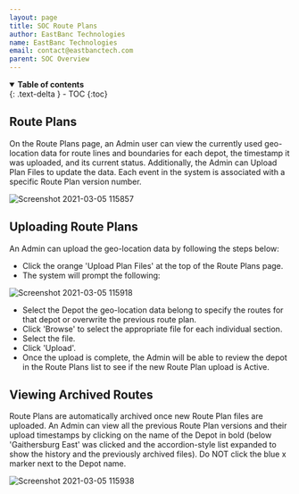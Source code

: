 ```yaml
---
layout: page
title: SOC Route Plans
author: EastBanc Technologies
name: EastBanc Technologies
email: contact@eastbanctech.com
parent: SOC Overview
---
```




<details open markdown="block">
  <summary>
    <b>Table of contents</b>
  </summary>
  {: .text-delta }
- TOC
{:toc}
</details>

## Route Plans <a name="-Route-Plans"></a>

On the Route Plans page, an Admin user can view the currently used geo-location data for route lines and boundaries for each depot, the timestamp it was uploaded, and its current status. Additionally, the Admin can Upload Plan Files to update the data. Each event in the system is associated with a specific Route Plan version number. 

![Screenshot 2021-03-05 115857](https://user-images.githubusercontent.com/79857237/110148015-4de99c80-7daa-11eb-8612-592ec23cff7d.png)

## Uploading Route Plans <a name="-Uploading-Route-Plans"></a>

An Admin can upload the geo-location data by following the steps below:

* Click the orange 'Upload Plan Files' at the top of the Route Plans page.
* The system will prompt the following:

![Screenshot 2021-03-05 115918](https://user-images.githubusercontent.com/79857237/110148026-4fb36000-7daa-11eb-95d8-b16147770d16.png)

* Select the Depot the geo-location data belong to specify the routes for that depot or overwrite the previous route plan.
* Click 'Browse' to select the appropriate file for each individual section.
* Select the file.
* Click 'Upload'.
* Once the upload is complete, the  Admin will be able to review the depot in the Route Plans list to see if the new Route Plan upload is Active.

## Viewing Archived Routes <a name="-Viewing-Archived-Routes"></a>

Route Plans are automatically archived once new Route Plan files are uploaded. An Admin can view all the previous Route Plan versions and their upload timestamps by clicking on the name of the Depot in bold (below 'Gaithersburg East' was clicked and the accordion-style list expanded to show the history and the previously archived files). Do NOT click the blue x marker next to the Depot name.

![Screenshot 2021-03-05 115938](https://user-images.githubusercontent.com/79857237/110148031-517d2380-7daa-11eb-8e6e-b858218468b2.png)


